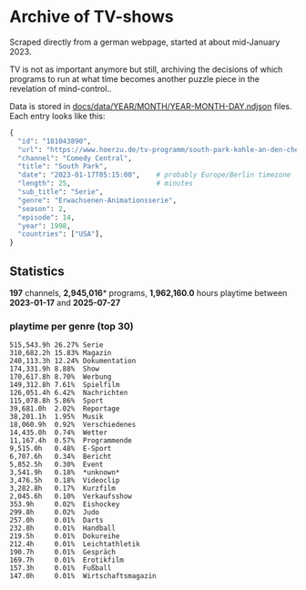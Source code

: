 # Archive of TV-shows

Scraped directly from a german webpage, started at about mid-January 2023.

TV is not as important anymore but still, archiving the decisions of which programs to run at what time
becomes another puzzle piece in the revelation of mind-control.. 

Data is stored in [docs/data/YEAR/MONTH/YEAR-MONTH-DAY.ndjson](docs/data/) files. 
Each entry looks like this:

```python
{
  "id": "181043890", 
  "url": "https://www.hoerzu.de/tv-programm/south-park-kohle-an-den-chefkoch/bid_181043890/", 
  "channel": "Comedy Central", 
  "title": "South Park", 
  "date": "2023-01-17T05:15:00",    # probably Europe/Berlin timezone 
  "length": 25,                     # minutes 
  "sub_title": "Serie", 
  "genre": "Erwachsenen-Animationsserie", 
  "season": 2, 
  "episode": 14, 
  "year": 1998, 
  "countries": ["USA"],
}
```

## Statistics

**197** channels, **2,945,016*** programs, **1,962,160.0** hours playtime between **2023-01-17** and **2025-07-27**


### playtime per genre (top 30)

    515,543.9h 26.27% Serie
    310,682.2h 15.83% Magazin
    240,113.3h 12.24% Dokumentation
    174,331.9h 8.88%  Show
    170,617.8h 8.70%  Werbung
    149,312.8h 7.61%  Spielfilm
    126,051.4h 6.42%  Nachrichten
    115,078.8h 5.86%  Sport
    39,681.0h  2.02%  Reportage
    38,201.1h  1.95%  Musik
    18,060.9h  0.92%  Verschiedenes
    14,435.0h  0.74%  Wetter
    11,167.4h  0.57%  Programmende
    9,515.0h   0.48%  E-Sport
    6,707.6h   0.34%  Bericht
    5,852.5h   0.30%  Event
    3,541.9h   0.18%  *unknown*
    3,476.5h   0.18%  Videoclip
    3,282.8h   0.17%  Kurzfilm
    2,045.6h   0.10%  Verkaufsshow
    353.9h     0.02%  Eishockey
    299.8h     0.02%  Judo
    257.0h     0.01%  Darts
    232.8h     0.01%  Handball
    219.5h     0.01%  Dokureihe
    212.4h     0.01%  Leichtathletik
    190.7h     0.01%  Gespräch
    169.7h     0.01%  Erotikfilm
    157.3h     0.01%  Fußball
    147.0h     0.01%  Wirtschaftsmagazin
